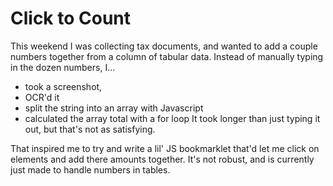 # Click to Count
This weekend I was collecting tax documents, and wanted to add a couple numbers together from a column of tabular data.
Instead of manually typing in the dozen numbers, I...
* took a screenshot,
* OCR'd it
* split the string into an array with Javascript
* calculated the array total with a for loop
It took longer than just typing it out, but that's not as satisfying.

That inspired me to try and write a lil' JS bookmarklet that'd let me
click on elements and add there amounts together.
It's not robust, and is currently just made to handle numbers in tables.

